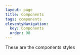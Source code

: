 ```yaml
---
layout: page
title: Components
tags: components
eleventyNavigation:
  key: Components
  order: 98
---
```


These are the components styles
